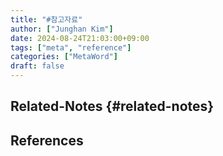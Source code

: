 ```yaml
---
title: "#참고자료"
author: ["Junghan Kim"]
date: 2024-08-24T21:03:00+09:00
tags: ["meta", "reference"]
categories: ["MetaWord"]
draft: false
---
```


## Related-Notes {#related-notes}

## References

<style>.csl-entry{text-indent: -1.5em; margin-left: 1.5em;}</style><div class="csl-bib-body">
</div>
